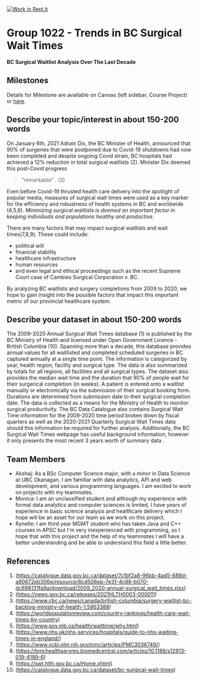 [![Work in Repl.it](https://classroom.github.com/assets/work-in-replit-14baed9a392b3a25080506f3b7b6d57f295ec2978f6f33ec97e36a161684cbe9.svg)](https://classroom.github.com/online_ide?assignment_repo_id=362944&assignment_repo_type=GroupAssignmentRepo)
# Group 1022 - Trends in BC Surgical Wait Times

**BC Surgical Waitlist Analysis Over The Last Decade**

## Milestones

Details for Milestone are available on Canvas (left sidebar, Course Project) or [here](https://firas.moosvi.com/courses/data301/project/milestone01.html).

## Describe your topic/interest in about 150-200 words

On January 6th, 2021 Adrain Dix, the BC Minister of Health, announced that 90% of surgeries that were postponed due to Covid-19 shutdowns had now been completed and despite ongoing Covid strain, BC hospitals had achieved a 12% reduction in total surgical waitlists (2). Minister Dix deemed this post-Covid progress 
>"remarkable"
. (3)

Even before Covid-19 thrusted health care delivery into the spotlight of popular media, measures of surgical wait times were used as a key marker for the efficiency and robustness of health systems in BC and worldwide (4,5,6).  *Minimizing surgical waitlists is deemed an important factor in keeping individuals and populations healthy and productive.* 

There are many factors that may impact surgical waitlists and wait times(7,8,9).  These could include:
- political will 
- financial stability
- healthcare infrastructure 
- human resources 
- and even legal and ethical proceedings such as the recent Supreme Court case of Cambies Surgical Corporation v. BC.  

By analyzing BC waitlists and surgery completions from 2009 to 2020, we hope to gain insight into the possible factors that impact this important metric of our provincial healthcare system.

## Describe your dataset in about 150-200 words

The 2009-2020 Annual Surgical Wait Times database (1) is published by the BC Ministry of Health and licensed under Open Government Licence - British Columbia (10).  Spanning more than a decade, this database provides annual values for all waitlisted and completed scheduled surgeries in BC captured annually at a single time point.  The information is categorized by year, health region, facility and surgical type.  The data is also summarized by totals for all regions, all facilities and all surgical types.  The dataset also provides the median wait time and the duration that 90% of people wait for their surgerical completion (in weeks).  A patient is entered onto a waitlist manually or electronically via the submission of their surgical booking form.  Durations are determined from submission date to their surgical completion date. The data is collected as a means for the Ministry of Health to monitor surgical productivity.  The BC Data Catalogue also contains Surgical Wait Time information for the 2009-2020 time period broken down by fiscal quarters as well as the 2020-2021 Quarterly Surgical Wait Times data should this information be required for further analysis.  Additionally, the BC Surgical Wait Times webpage has useful background information, however it only presents the most recent 3 years worth of summary data .

## Team Members

- Akshaj: As a BSc Computer Science major, with a minor in Data Science at UBC Okanagan, I am familiar with data analytics, API and web development, and various programming languages. I am excited to work on projects with my teammates. 
- Monica: I am an unclassified student and although my experience with formal data analytics and computer sciences is limited, I have years of experience in basic science analysis and healthcare delivery which I hope will be an asset for our team as we work on this project.   
- Rynelle: I am third year MGMT student who has taken Java and C++ courses in APSC but I'm very inexperienced with programming, so I hope that with this project and the help of my teammates I will have a better understanding and be able to understand this field a little better.

## References

1. (https://catalogue.data.gov.bc.ca/dataset/7c1bf2a8-96bb-4ad5-888d-a90672eb306e/resource/6cd508eb-7e31-4c86-b070-dc698131fa9a/download/2009_2020-annual-surgical_wait_times.xlsx)
2. (https://news.gov.bc.ca/releases/2021HLTH0003-000011)
3. (https://www.cbc.ca/news/canada/british-columbia/surgery-waitlist-bc-backlog-ministry-of-health-1.5863388)
4. (https://worldpopulationreview.com/country-rankings/health-care-wait-times-by-country)
5. (https://www.gov.mb.ca/health/waittime/why.html)
6. (https://www.nhs.uk/nhs-services/hospitals/guide-to-nhs-waiting-times-in-england/)
7. (https://www.ncbi.nlm.nih.gov/pmc/articles/PMC3036749/)
8. (https://bmchealthservres.biomedcentral.com/articles/10.1186/s12913-019-4199-6)
9. (https://swt.hlth.gov.bc.ca/Home.xhtml)
10. (https://catalogue.data.gov.bc.ca/dataset/bc-surgical-wait-times)
